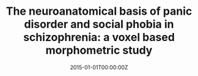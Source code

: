 ---
title: "The neuroanatomical basis of panic disorder and social phobia in schizophrenia: a voxel based morphometric study"
authors:
- Marisol Picado
- Susana Carmona
- Elseline Hoekzema
- Guillem Pailhez
- Daniel Bergé
- Anna Mané
- Jordi Fauquet
- Joseph Hilferty
- Ana Moreno
- Romina Cortizo
- Óscar Vilarroya
- Antoni Bulbena
date: "2015-01-01T00:00:00Z"
doi: ""
publishDate: "2015-01-01T00:00:00Z"
publication_types: ["2"]
publication: "In *PloS one*"
tags:
- Others
featured: false
links:
- name: Link
  url: https://journals.plos.org/plosone/article?id=10.1371/journal.pone.0119847
---